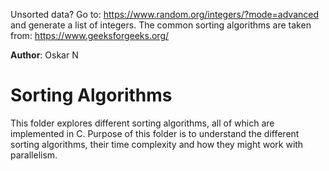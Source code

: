 Unsorted data? Go to: https://www.random.org/integers/?mode=advanced and generate a list of integers.
The common sorting algorithms are taken from: https://www.geeksforgeeks.org/

**Author**: Oskar N

# Sorting Algorithms
This folder explores different sorting algorithms, all of which are implemented in C. Purpose of this folder is to understand the different sorting algorithms, their time complexity and how they might work with parallelism.